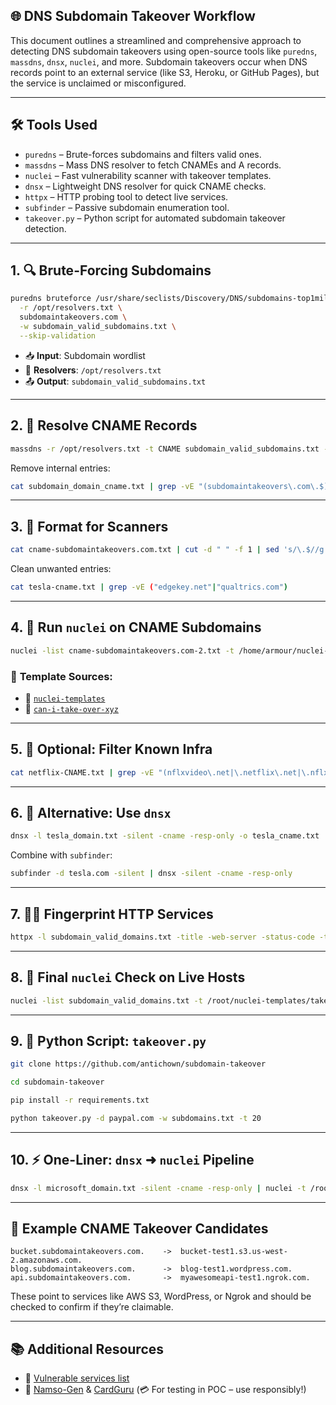## 🌐 **DNS Subdomain Takeover Workflow**

This document outlines a streamlined and comprehensive approach to detecting DNS subdomain takeovers using open-source tools like `puredns`, `massdns`, `dnsx`, `nuclei`, and more. Subdomain takeovers occur when DNS records point to an external service (like S3, Heroku, or GitHub Pages), but the service is unclaimed or misconfigured.

---

## 🛠️ Tools Used

- `puredns` – Brute-forces subdomains and filters valid ones.  
- `massdns` – Mass DNS resolver to fetch CNAMEs and A records.  
- `nuclei` – Fast vulnerability scanner with takeover templates.  
- `dnsx` – Lightweight DNS resolver for quick CNAME checks.  
- `httpx` – HTTP probing tool to detect live services.  
- `subfinder` – Passive subdomain enumeration tool.  
- `takeover.py` – Python script for automated subdomain takeover detection.

---

## 1. 🔍 Brute-Forcing Subdomains

```bash
puredns bruteforce /usr/share/seclists/Discovery/DNS/subdomains-top1million-5000.txt \
  -r /opt/resolvers.txt \
  subdomaintakeovers.com \
  -w subdomain_valid_subdomains.txt \
  --skip-validation
```

- 📥 **Input**: Subdomain wordlist  
- 📄 **Resolvers**: `/opt/resolvers.txt`  
- 📤 **Output**: `subdomain_valid_subdomains.txt`

---

## 2. 🔁 Resolve CNAME Records

```bash
massdns -r /opt/resolvers.txt -t CNAME subdomain_valid_subdomains.txt -o S -w subdomain_domain_cname.txt
```

Remove internal entries:
```bash
cat subdomain_domain_cname.txt | grep -vE "(subdomaintakeovers\.com\.$)" > cname-subdomaintakeovers.com.txt
```

---

## 3. 🧹 Format for Scanners

```bash
cat cname-subdomaintakeovers.com.txt | cut -d " " -f 1 | sed 's/\.$//g' > cname-subdomaintakeovers.com-2.txt
```

Clean unwanted entries:
```bash
cat tesla-cname.txt | grep -vE ("edgekey.net"|"qualtrics.com")
```

---

## 4. 🚀 Run `nuclei` on CNAME Subdomains

```bash
nuclei -list cname-subdomaintakeovers.com-2.txt -t /home/armour/nuclei-templates/takeovers
```

### 📄 **Template Sources:**

- 🔗 [`nuclei-templates`](https://github.com/projectdiscovery/nuclei-templates)  
- 🔗 [`can-i-take-over-xyz`](https://github.com/EdOverflow/can-i-take-over-xyz)

---

## 5. 🧪 Optional: Filter Known Infra

```bash
cat netflix-CNAME.txt | grep -vE "(nflxvideo\.net|\.netflix\.net|\.nflximg\.net\.$)" | cut -f 1 -d " "
```

---

## 6. 🔁 Alternative: Use `dnsx`

```bash
dnsx -l tesla_domain.txt -silent -cname -resp-only -o tesla_cname.txt
```

Combine with `subfinder`:
```bash
subfinder -d tesla.com -silent | dnsx -silent -cname -resp-only
```

---

## 7. 🕵️‍♂️ Fingerprint HTTP Services

```bash
httpx -l subdomain_valid_domains.txt -title -web-server -status-code -tech-detect -location
```

---

## 8. 🚦 Final `nuclei` Check on Live Hosts

```bash
nuclei -list subdomain_valid_domains.txt -t /root/nuclei-templates/takeovers
```

---

## 9. 🐍 Python Script: `takeover.py`

```bash
git clone https://github.com/antichown/subdomain-takeover
```
```bash
cd subdomain-takeover
```
```bash
pip install -r requirements.txt
```
```bash
python takeover.py -d paypal.com -w subdomains.txt -t 20
```

---

## 10. ⚡ One-Liner: `dnsx` ➜ `nuclei` Pipeline

```bash
dnsx -l microsoft_domain.txt -silent -cname -resp-only | nuclei -t /root/nuclei-templates/takeovers/
```

---

## 🧩 Example CNAME Takeover Candidates

```text
bucket.subdomaintakeovers.com.    ->  bucket-test1.s3.us-west-2.amazonaws.com.
blog.subdomaintakeovers.com.      ->  blog-test1.wordpress.com.
api.subdomaintakeovers.com.       ->  myawesomeapi-test1.ngrok.com.
```

These point to services like AWS S3, WordPress, or Ngrok and should be checked to confirm if they’re claimable.

---

## 📚 Additional Resources

- 🔗 [Vulnerable services list](https://github.com/EdOverflow/can-i-take-over-xyz)  
- 🔗 [Namso-Gen](https://namso-gen.com) & [CardGuru](https://cardguru.io) (💳 For testing in POC – use responsibly!)

